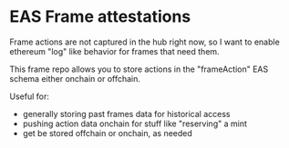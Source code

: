 # EAS Frame attestations

Frame actions are not captured in the hub right now, so I want to enable ethereum "log" like behavior for frames that need them.

This frame repo allows you to store actions in the "frameAction" EAS schema either onchain or offchain.

Useful for:
- generally storing past frames data for historical access
- pushing action data onchain for stuff like "reserving" a mint
- get be stored offchain or onchain, as needed